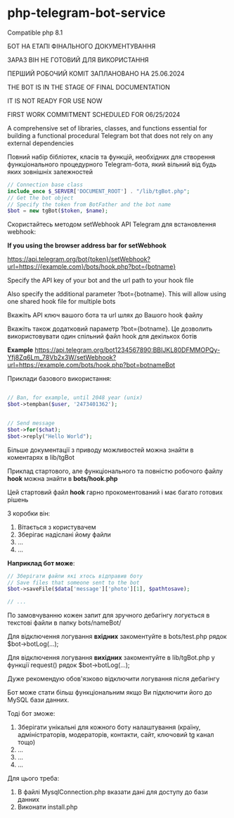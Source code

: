 # php-telegram-bot-service
Compatible php 8.1

БОТ НА ЕТАПІ ФІНАЛЬНОГО ДОКУМЕНТУВАННЯ 

ЗАРАЗ ВІН НЕ ГОТОВИЙ ДЛЯ ВИКОРИСТАННЯ 

ПЕРШИЙ РОБОЧИЙ КОМІТ ЗАПЛАНОВАНО НА 25.06.2024 

THE BOT IS IN THE STAGE OF FINAL DOCUMENTATION

IT IS NOT READY FOR USE NOW

FIRST WORK COMMITMENT SCHEDULED FOR 06/25/2024

A comprehensive set of libraries, classes, and functions essential for building a functional procedural Telegram bot that does not rely on any external dependencies

Повний набір бібліотек, класів та функцій, необхідних для створення функціонального процедурного Telegram-бота, який вільний від будь яких зовнішніх залежностей

```php
// Connection base class
include_once $_SERVER['DOCUMENT_ROOT'] . "/lib/tgBot.php";
// Get the bot object
// Specify the token from BotFather and the bot name
$bot = new tgBot($token, $name);
```

Скористайтесь методом setWebhook API Telegram для встановлення webhook:

**If you using the browser address bar for setWebhook**

https://api.telegram.org/bot{token}/setWebhook?url=https://{example.com}/bots/hook.php?bot={botname}

Specify the API key of your bot and the url path to your hook file

Also specify the additional parameter ?bot={botname}. This will allow using one shared hook file for multiple bots

Вкажіть API ключ вашого бота та url шлях до Вашого hook файлу

Вкажіть також додатковий параметр ?bot={botname}. Це дозволить використовувати один спільний файл hook для декількох ботів

**Example**
https://api.telegram.org/bot1234567890:BBIJKL80DFMMOPQy-Yfj8Zq6Lm_78Vb2x3W/setWebhook?url=https://example.com/bots/hook.php?bot=botnameBot


Приклади базового використання:
```php

// Ban, for example, until 2048 year (unix)
$bot->tempban($user, '2473401362');


// Send message
$bot->for($chat);
$bot->reply("Hello World");


```


Більше документації з приводу можливостей можна знайти в коментарях в lib/tgBot

Приклад стартового, але функціонального та повністю робочого файлу **hook** можна знайти в 
**bots/hook.php**

Цей стартовий файл **hook** гарно прокоментований і має багато готових рішень

З коробки він:

1. Вітається з користувачем
2. Зберігає надіслані йому файли
3. ...
4. ...


**Наприклад бот може**:
```php
// Зберігати файли які хтось відправив боту
// Save files that someone sent to the bot
$bot->saveFile($data['message']['photo'][1], $pathtosave);

// ...

```



По замовчуванню кожен запит для зручного дебагінгу логується в текстові файли в папку bots/nameBot/

Для відключення логування **вхідних** закоментуйте в bots/test.php рядок $bot->botLog(...);

Для відключення логування **вихідних** закоментуйте в lib/tgBot.php у функції request() рядок $bot->botLog(...);

Дуже рекомендую обов'язково відключити логування після дебагінгу

Бот може стати більш функціональним якщо Ви підключити його до MySQL бази данних.

Тоді бот зможе:

1. Зберігати унікальні для кожного боту налаштування (країну, адміністраторів, модераторів, контакти, сайт, ключовий tg канал тощо)
2. ...
3. ...
4. ...



Для цього треба:
1. В файлі MysqlConnection.php вказати дані для доступу до бази данних
2. Виконати install.php
